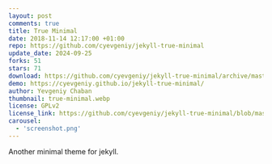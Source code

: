 ```yaml
---
layout: post
comments: true
title: True Minimal
date: 2018-11-14 12:17:00 +01:00
repo: https://github.com/cyevgeniy/jekyll-true-minimal
update_date: 2024-09-25
forks: 51
stars: 71
download: https://github.com/cyevgeniy/jekyll-true-minimal/archive/master.zip
demo: https://cyevgeniy.github.io/jekyll-true-minimal/
author: Yevgeniy Chaban
thumbnail: true-minimal.webp
license: GPLv2 
license_link: https://github.com/cyevgeniy/jekyll-true-minimal/blob/master/LICENSE
carousel:
  - 'screenshot.png'
---
```


Another minimal theme for jekyll.
